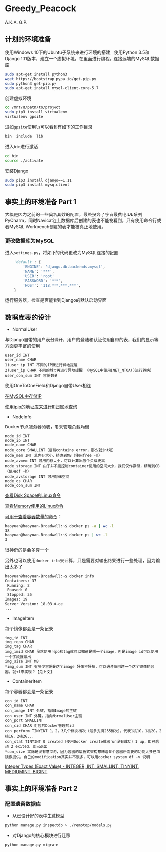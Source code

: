 # Greedy_Peacock

A.K.A. G.P.



## 计划的环境准备

使用Windows 10下的Ubuntu子系统来进行环境的搭建，使用Python 3.5和Django 1.11版本，建立一个虚拟环境，在里面进行编程，连接远端的MySQL数据库

```bash
sudo apt-get install python3
wget https://bootstrap.pypa.io/get-pip.py
sudo python3 get-pip.py
sudo apt-get install mysql-client-core-5.7
```

创建虚拟环境	

```bash
cd /mnt/d/path/to/project
sudo pip3 install virtualenv
virtualenv gpsite
```

进如`gpsite`使用`ls`可以看到有如下的工作目录

```bash
bin  include  lib
```

进入`bin`进行激活

```bash
cd bin
source ./activate
```

安装Django

```bash
sudo pip3 install django==1.11
sudo pip3 install mysqlclient
```

## 事实上的环境准备 Part 1

大概是因为之前的一些莫名其妙的配置，最终投奔了宇宙最费电IDE系列PyCharm，同时Navicat连上数据库后创建的表也不能被看到，只有使用命令行或者MySQL Workbench创建的表才能被真正地使用。

### 更改数据库为MySQL

进入`settings.py`，将如下的代码更改为MySQL连接的配置

```python
    'default': {
        'ENGINE': 'django.db.backends.mysql',
        'NAME': '***',
        'USER': 'root',
        'PASSWORD': '***',
        'HOST': '118.***.***.***',
    }
```

运行服务器，检查是否能看到Django的默认启动界面

## 数据库表的设计

- NormalUser

与Django自带的用户表分隔开，用户的登陆和认证使用自带的表，我们的显示等方面更丰富的使用

```
user_id INT
user_name CHAR
1)user_ip INT 不同的IP就进行异地提醒
2)user_ip CHAR 不同的城市再进行异地提醒 （MySQL中使用INET_NTOA()进行转换）
user_con_sum INT 容器数量
```

使用OneToOneField和Django自带User相连

[在MySQL中存储IP](https://stackoverflow.com/questions/2542011/most-efficient-way-to-store-ip-address-in-mysql?utm_medium=organic&utm_source=google_rich_qa&utm_campaign=google_rich_qa)

[使用ipip的地址库来进行IP归属地查询](https://www.ipip.net/api.html)

- NodeInfo

Docker节点服务器的表，用来管理负载均衡

```
node_id INT
node_ip INT
node_name CHAR
node_core SMALLINT（居然contains error，那么就int吧）
node_mem INT 总内存大小，精确到MB（使用free -m）
node_avmem INT 可用内存大小，可以计算出哪个负载更高
node_storage INT 由于并不能控制container使用的空间大小，我们仅作存储，精确到GB（使用df -h）
node_avstorage INT 可用存储空间
node_os CHAR 
node_con_sum INT
```

[查看Disk Space的Linux命令](https://www.tecmint.com/how-to-check-disk-space-in-linux/)

[查看Memory使用的Linux命令](https://www.binarytides.com/linux-command-check-memory-usage/)

[可用于查看容器数量的命令](https://stackoverflow.com/questions/38459853/how-can-i-check-how-many-containers-are-running-a-certain-docker-image?utm_medium=organic&utm_source=google_rich_qa&utm_campaign=google_rich_qa)：

```bash
haoyuan@haoyuan-Broadwell:~$ docker ps -a | wc -l
38
haoyuan@haoyuan-Broadwell:~$ docker ps | wc -l
3
```

很神奇的是会多算一个

另外也可以使用`docker info`来计算，只是需要对输出结果进行一些处理，因为输出太多了

```bash
haoyuan@haoyuan-Broadwell:~$ docker info
Containers: 37
 Running: 2
 Paused: 0
 Stopped: 35
Images: 19
Server Version: 18.03.0-ce
...
```

- ImageItem

每个镜像都会是一条记录

```
img_id INT
img_repo CHAR
img_tag CHAR
img_imid CHAR 虽然使用repo和tag就可以知道是哪一个image，但是image id可以使用一个字段就读出
img_size INT MB
*img_sum INT 有多少容器是这个image 好像不好搞，可以通过每创建一个这个镜像的容器，就+1来实现？【见上文】
```

- ContainerItem

每个容器都会是一条记录

```
con_id INT  
con_name CHAR
con_image INT 外键，指向Image的主键
con_user INT 外键，指向NormalUser主键
con_port SMALLINT 
con_cid CHAR 对应的Docker管理的id
con_perform TINYINT 1，2，3几个档次档次（最多支持255档次），代表1核1G，1核2G，2核1G，2核2G...
con_stat TINYINT 0 created（使用Docker create或者run没有成功）1 up，即已启动 2 exited，即已退出 
*con_size 实际是没有意义的，因为容器的层叠式架构意味着每个容器所需要的功能大多已由镜像提供，自己的modification其实并不很多，可以用docker system df -v 说明
```

[Integer Types (Exact Value) - INTEGER, INT, SMALLINT, TINYINT, MEDIUMINT, BIGINT](https://dev.mysql.com/doc/refman/5.7/en/integer-types.html)

## 事实上的环境准备 Part 2

### 配置遗留数据库

- 从已设计好的表中生成模型

```bash
python manage.py inspectdb > ./remotop/models.py
```

- 对Django的核心模块进行迁移

```bash
python manage.py migrate
```

